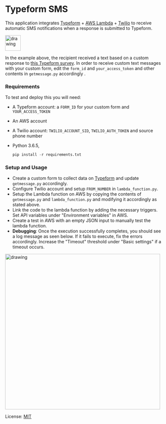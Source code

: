 # Typeform SMS

This application integrates [Typeform](https://developer.typeform.com/responses/) + [AWS Lambda](https://aws.amazon.com/lambda/) + [Twilio](https://www.twilio.com/docs/sms/api) to receive automatic SMS notifications when a response is submitted to Typeform. 



<img src="https://i.imgur.com/VWRHxLI.png" alt="drawing" style="width:50px;"/>



In the example above, the recipient received a text based on a custom response to [this Typeform survey](https://shubhaswamy.typeform.com/to/ht2toX). In order to receive custom text messages with your custom form, edit the `form_id` and `your_access_token` and other contents in `getmessage.py` accordingly .

### Requirements 

To test and deploy this you will need: 

- A Typeform account: a `FORM_ID` for your custom form and `YOUR_ACCESS_TOKEN`

- An AWS account 

- A Twilio account:  `TWILIO_ACCOUNT_SID`, `TWILIO_AUTH_TOKEN` and source phone number 

- Python 3.6.5, 

  ```python
  pip install -r requirements.txt
  ```

### Setup and Usage

- Create a custom form to collect data on [Typeform](https://www.typeform.com) and update  `getmessage.py`  accordingly. 
- Configure Twilio account and setup `FROM_NUMBER` in `lambda_function.py`.
- Setup the Lambda function on AWS by copying the contents of `getmessage.py`  and `lambda_function.py`  and modifying it accordingly as stated above. 
- Link the code to the lambda function by adding the necessary triggers. Set API variables under "Environment variables" in AWS. 
- Create a test in AWS with an empty JSON input to manually test the lambda function. 
- **Debugging**: Once the execution successfully completes, you should see a log message as seen below. If it fails to execute, fix the errors accordingly. Increase the "Timeout" threshold under "Basic settings" if a timeout occurs. 

<img src="https://i.imgur.com/FRDQTrS.png" alt="drawing" style="width:500px;"/>





License: [MIT](/LICENSE)
